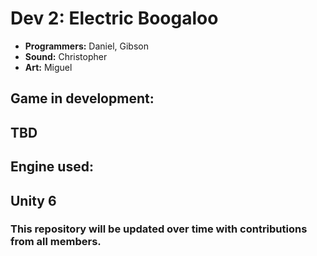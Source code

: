# Dev 2: Electric Boogaloo
+ **Programmers:** Daniel, Gibson
+ **Sound:** Christopher
+ **Art:** Miguel

## Game in development:
## TBD 

## Engine used:
## Unity 6

### This repository will be updated over time with contributions from all members.
